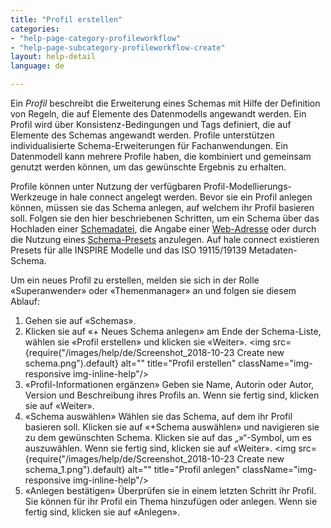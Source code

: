 ```yaml
---
title: "Profil erstellen"
categories:
- "help-page-category-profileworkflow"
- "help-page-subcategory-profileworkflow-create"
layout: help-detail
language: de

---
```


Ein *Profil* beschreibt die Erweiterung eines Schemas mit Hilfe der Definition von Regeln, die auf Elemente des Datenmodells angewandt werden. Ein Profil wird über Konsistenz-Bedingungen und Tags definiert, die auf Elemente des Schemas angewandt werden. Profile unterstützen individualisierte Schema-Erweiterungen für Fachanwendungen. Ein Datenmodell kann mehrere Profile haben, die kombiniert und gemeinsam genutzt werden können, um das gewünschte Ergebnis zu erhalten.

Profile können unter Nutzung der verfügbaren Profil-Modellierungs-Werkzeuge in hale connect angelegt werden. Bevor sie ein Profil anlegen können, müssen sie das Schema anlegen, auf welchem ihr Profil basieren soll. Folgen sie den hier beschriebenen Schritten, um ein Schema über das Hochladen einer [Schemadatei](http://www.wetransform.to/help/de/help-page-category-setup-haleconnect/help-page-subcategory-setup-haleconnect-schema-create/2018/01/28/schema-create-file/), die Angabe einer [Web-Adresse](http://www.wetransform.to/help/de/help-page-category-setup-haleconnect/help-page-subcategory-setup-haleconnect-schema-create/2018/01/28/schema-create-external/) oder durch die Nutzung eines [Schema-Presets](http://www.wetransform.to/help/en/help-page-category-setup-haleconnect/help-page-subcategory-setup-haleconnect-schema-create/2018/01/28/schema-preset/) anzulegen. Auf hale connect existieren Presets für alle INSPIRE Modelle und das ISO 19115/19139 Metadaten-Schema.

Um ein neues Profil zu erstellen, melden sie sich in der Rolle &laquo;Superanwender&raquo; oder &laquo;Themenmanager&raquo; an und folgen sie diesem Ablauf:

1.	Gehen sie auf &laquo;Schemas&raquo;.
2.	Klicken sie auf &laquo;+ Neues Schema anlegen&raquo; am Ende der Schema-Liste, wählen sie &laquo;Profil erstellen&raquo; und klicken sie &laquo;Weiter&raquo;.
<img src={require("/images/help/de/Screenshot_2018-10-23 Create new schema.png").default} alt="" title="Profil erstellen" className="img-responsive img-inline-help"/>
3.	&laquo;Profil-Informationen ergänzen&raquo; Geben sie Name, Autorin oder Autor, Version und Beschreibung ihres Profils an. Wenn sie fertig sind, klicken sie auf &laquo;Weiter&raquo;.
4.  &laquo;Schema auswählen&raquo; Wählen sie das Schema, auf dem ihr Profil basieren soll. Klicken sie auf &laquo;+Schema auswählen&raquo; und navigieren sie zu dem gewünschten Schema. Klicken sie auf das „»“-Symbol, um es auszuwählen. Wenn sie fertig sind, klicken sie auf &laquo;Weiter&raquo;.
<img src={require("/images/help/de/Screenshot_2018-10-23 Create new schema_1.png").default} alt="" title="Profil anlegen" className="img-responsive img-inline-help"/>
5. &laquo;Anlegen bestätigen&raquo; Überprüfen sie in einem letzten Schritt ihr Profil. Sie können für ihr Profil ein Thema hinzufügen oder anlegen. Wenn sie fertig sind, klicken sie auf &laquo;Anlegen&raquo;.